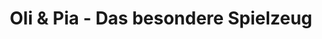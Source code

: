 ---
title: "Oli & Pia - Das besondere Spielzeug"
url: /templin/oli-und-pia-das-besondere-spielzeug/
shop: Spielzeug
---